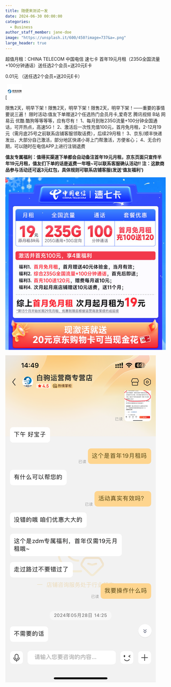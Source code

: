 ```yaml
---
title: 随便来测试一发
date: 2024-06-30 00:00:00
categories:
  - Business
author_staff_member: jane-doe
image: "https://unsplash.it/600/450?image=737&a=.png"
large_header: true
---
```


超值月租：CHINA TELECOM 中国电信 速七卡 首年19元月租（235G全国流量+100分钟通话）送任选2个会员+送20元E卡

0.01元 （送任选2个会员+送20元E卡）

[![头像](../images/2024-06-30-test-post.assets/648aaec905a061827-small.jpg)

限售2天，明早下架！限售2天，明早下架！限售2天，明早下架！——重要的事情要说三遍！
限时活动:值友下单赠送2个任选热门会员月卡,爱奇艺 腾讯视频 B站 网易云 优酷  酷狗等等等等，应有尽有！
1、每月到账235G流量+100分钟全国通话，可开热点，高速5G！
2、激活后一次性充值100元，首月免月租，2-12月19元（需月底25号之前联系店铺客服领取话费），后续29月租！
3、京东/顺丰快递发出，大部分自己激活，部分地区快递小哥上门帮激活，方便省心；
4、无合约期，可以随时在电信APP上进行注销退费


**值友专属福利：值得买渠道下单都会自动备注首年19元月租，京东页面只宣传半年19元月租，值友们下单的话是返费一年哦~可以联系客服确认活动!!
注：这款商品参与活动还可返3元红包，具体规则可联系店铺客服(发送‘值友福利’)**

![CHINA TELECOM 中国电信 速七卡 首年19元月租（235G全国流量+100分钟通话）送任选2个会员+送20元E卡](../images/2024-06-30-test-post.assets/6680d0c39e3b64068.jpg_e600.jpg)

![CHINA TELECOM 中国电信 速七卡 首年19元月租（235G全国流量+100分钟通话）送任选2个会员+送20元E卡](../images/2024-06-30-test-post.assets/6680d0c399c294068.png_e600.jpg)
